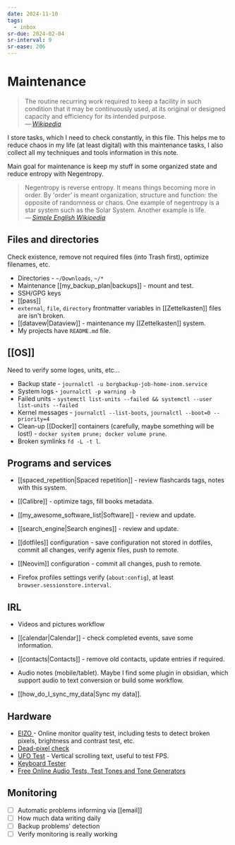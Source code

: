 ```yaml
---
date: 2024-11-10
tags:
  - inbox
sr-due: 2024-02-04
sr-interval: 9
sr-ease: 206
---
```


# Maintenance

> The routine recurring work required to keep a facility in such condition that
> it may be continuously used, at its original or designed capacity and
> efficiency for its intended purpose.\
> — <cite>[Wikipedia](https://en.wikipedia.org/wiki/Maintenance)</cite>

I store tasks, which I need to check constantly, in this file. This helps me to
reduce chaos in my life (at least digital) with this maintenance tasks, I also
collect all my techniques and tools information in this note.

Main goal for maintenance is keep my stuff in some organized state and reduce
entropy with Negentropy.

> Negentropy is reverse entropy. It means things becoming more in order. By
> 'order' is meant organization, structure and function: the opposite of
> randomness or chaos. One example of negentropy is a star system such as the
> Solar System. Another example is life.\
> — <cite>[Simple English Wikipedia](https://simple.wikipedia.org/wiki/Negentropy)</cite>

## Files and directories

Check existence, remove not required files (into Trash first), optimize
filenames, etc.

- Directories - `~/Downloads`, `~/*`
- Maintenance [[my_backup_plan|backups]] - mount and test.
- SSH/GPG keys
- [[pass]]
- `external`, `file`, `directory` frontmatter variables in [[Zettelkasten]]
  files are isn't broken.
- [[datavew|Dataview]] - maintenance my [[Zettelkasten]] system.
- My projects have `README.md` file.

## [[OS]]

Need to verify some loges, units, etc...

- Backup state - `journalctl -u borgbackup-job-home-inom.service`
- System logs - `journalctl -p warning -b`
- Failed units - `systemctl list-units --failed && systemctl --user list-units --failed`
- Kernel messages - `journalctl --list-boots`, `journalctl --boot=0 --priority=4`
- Clean-up [[Docker]] containers (carefully, maybe something will be lost!) -
`docker system prune; docker volume prune`.
- Broken symlinks `fd -L -t l`.

## Programs and services

- [[spaced_repetition|Spaced repetition]] - review flashcards tags, notes with
  this system.
- [[Calibre]] - optimize tags, fill books metadata.
- [[my_awesome_software_list|Software]] - review and update.
- [[search_engine|Search engines]] - review and update.

- [[dotfiles]] configuration - save configuration not stored in dotfiles, commit
  all changes, verify agenix files, push to remote.
- [[Neovim]] configuration - commit all changes, push to remote.

- Firefox profiles settings verify (`about:config`), at least
`browser.sessionstore.interval`.

## IRL

- Videos and pictures workflow

- [[calendar|Calendar]] - check completed events, save some information.
- [[contacts|Contacts]] - remove old contacts, update entries if required.

- Audio notes (mobile/tablet). Maybe I find some plugin in obsidian, which
support audio to text conversion or build some workflow.
- [[how_do_I_sync_my_data|Sync my data]].

## Hardware

- [EIZO ](https://www.eizo.be/monitor-test/) - Online monitor quality test,
  including tests to detect broken pixels, brightness and contrast test, etc.
- [Dead-pixel check](http://lcdtech.info/en/tests/dead.pixel.htm)
- [UFO Test](https://www.testufo.com/framerates-text) - Vertical scrolling text,
  useful to test FPS.
- [Keyboard Tester](https://www.keyboardtester.com/tester.html)
- [Free Online Audio Tests, Test Tones and Tone Generators](https://www.audiocheck.net/)

## Monitoring

- [ ] Automatic problems informing via [[email]]
- [ ] How much data writing daily
- [ ] Backup problems' detection
- [ ] Verify monitoring is really working

